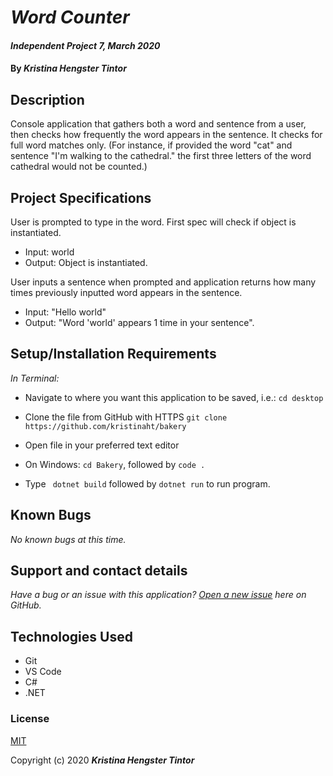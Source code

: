 # _Word Counter_

#### _Independent Project 7, March 2020_

#### By _**Kristina Hengster Tintor**_

## Description
Console application that gathers both a word and sentence from a user, then checks how frequently the word appears in the sentence. It checks for full word matches only. (For instance, if provided the word "cat" and sentence "I'm walking to the cathedral." the first three letters of the word cathedral would not be counted.) 

## Project Specifications

User is prompted to type in the word. First spec will check if object is instantiated. 
* Input: world
* Output: Object is instantiated.

User inputs a sentence when prompted and application returns how many times previously inputted word appears in the sentence.
* Input: "Hello world"
* Output: "Word 'world' appears 1 time in your sentence".

## Setup/Installation Requirements

_In Terminal:_

* Navigate to where you want this application to be saved, i.e.:
```cd desktop```
* Clone the file from GitHub with HTTPS
```git clone https://github.com/kristinaht/bakery```
* Open file in your preferred text editor

* On Windows: ```cd Bakery```, followed by ```code .```
* Type ``` dotnet build``` followed by ```dotnet run``` to run program.


## Known Bugs

_No known bugs at this time._

## Support and contact details

_Have a bug or an issue with this application? [Open a new issue](https://github.com/kristinaht/wordcounter) here on GitHub._

## Technologies Used

* Git
* VS Code
* C#
* .NET

### License

[MIT](https://choosealicense.com/licenses/mit/)

Copyright (c) 2020 **_Kristina Hengster Tintor_**